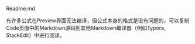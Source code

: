 Readme.md

有许多公式在Preview界面无法编译，但公式本身的格式是没有问题的，可以复制Code页面中的Markdown源码到其他Markdown编译器（例如Typora, StackEdit）中进行阅读。
